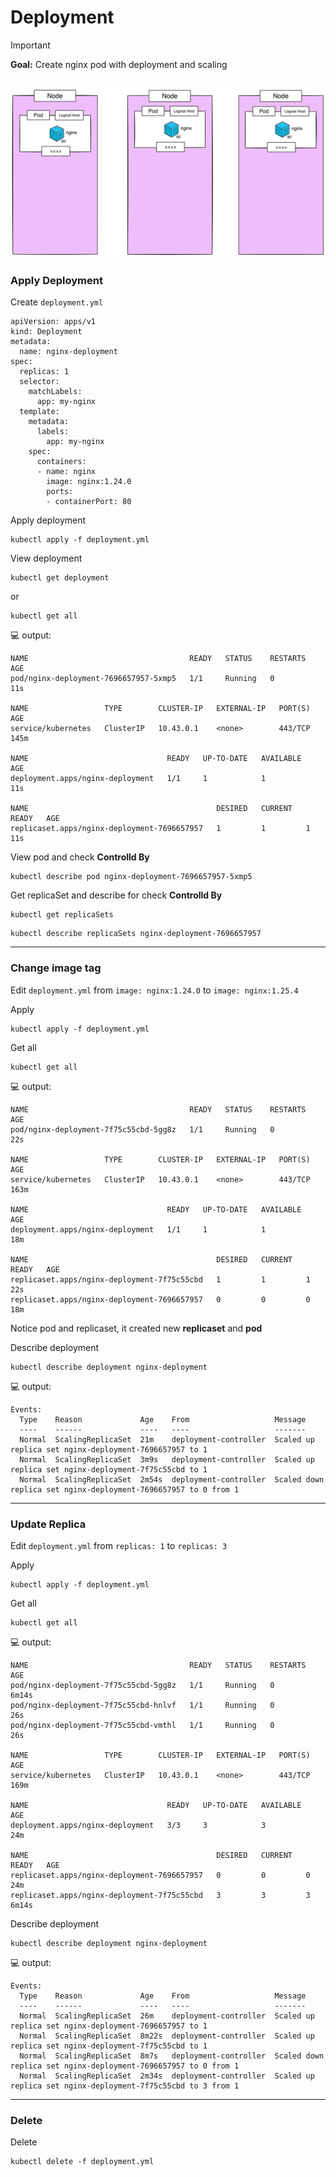 # Deployment

> [!IMPORTANT]  
> **Goal:** Create nginx pod with deployment and scaling

![diagram](diagram.png)
---

### Apply Deployment

Create `deployment.yml`
```
apiVersion: apps/v1
kind: Deployment
metadata:
  name: nginx-deployment
spec:
  replicas: 1
  selector:
    matchLabels:
      app: my-nginx
  template:
    metadata:
      labels:
        app: my-nginx
    spec:
      containers:
      - name: nginx
        image: nginx:1.24.0
        ports:
        - containerPort: 80
```

Apply deployment
```
kubectl apply -f deployment.yml
```

View deployment
```
kubectl get deployment 
```
or
```
kubectl get all 
```

:computer: output:
```
NAME                                    READY   STATUS    RESTARTS   AGE
pod/nginx-deployment-7696657957-5xmp5   1/1     Running   0          11s

NAME                 TYPE        CLUSTER-IP   EXTERNAL-IP   PORT(S)   AGE
service/kubernetes   ClusterIP   10.43.0.1    <none>        443/TCP   145m

NAME                               READY   UP-TO-DATE   AVAILABLE   AGE
deployment.apps/nginx-deployment   1/1     1            1           11s

NAME                                          DESIRED   CURRENT   READY   AGE
replicaset.apps/nginx-deployment-7696657957   1         1         1       11s
```

View pod and check **Controlld By**
```
kubectl describe pod nginx-deployment-7696657957-5xmp5
```

Get replicaSet and describe for check **Controlld By**
```
kubectl get replicaSets
```
```
kubectl describe replicaSets nginx-deployment-7696657957 
```
---
### Change image tag
Edit `deployment.yml` from `image: nginx:1.24.0` to `image: nginx:1.25.4`

Apply
```
kubectl apply -f deployment.yml
```

Get all
```
kubectl get all
```

:computer: output:
```
NAME                                    READY   STATUS    RESTARTS   AGE
pod/nginx-deployment-7f75c55cbd-5gg8z   1/1     Running   0          22s

NAME                 TYPE        CLUSTER-IP   EXTERNAL-IP   PORT(S)   AGE
service/kubernetes   ClusterIP   10.43.0.1    <none>        443/TCP   163m

NAME                               READY   UP-TO-DATE   AVAILABLE   AGE
deployment.apps/nginx-deployment   1/1     1            1           18m

NAME                                          DESIRED   CURRENT   READY   AGE
replicaset.apps/nginx-deployment-7f75c55cbd   1         1         1       22s
replicaset.apps/nginx-deployment-7696657957   0         0         0       18m
```
Notice pod and replicaset, it created new **replicaset** and **pod**


Describe deployment
```
kubectl describe deployment nginx-deployment
```

:computer: output:
```
Events:
  Type    Reason             Age    From                   Message
  ----    ------             ----   ----                   -------
  Normal  ScalingReplicaSet  21m    deployment-controller  Scaled up replica set nginx-deployment-7696657957 to 1
  Normal  ScalingReplicaSet  3m9s   deployment-controller  Scaled up replica set nginx-deployment-7f75c55cbd to 1
  Normal  ScalingReplicaSet  2m54s  deployment-controller  Scaled down replica set nginx-deployment-7696657957 to 0 from 1
```
---

### Update Replica 

Edit `deployment.yml` from `replicas: 1` to `replicas: 3`

Apply
```
kubectl apply -f deployment.yml
```

Get all
```
kubectl get all
```

:computer: output:
```
NAME                                    READY   STATUS    RESTARTS   AGE
pod/nginx-deployment-7f75c55cbd-5gg8z   1/1     Running   0          6m14s
pod/nginx-deployment-7f75c55cbd-hnlvf   1/1     Running   0          26s
pod/nginx-deployment-7f75c55cbd-vmthl   1/1     Running   0          26s

NAME                 TYPE        CLUSTER-IP   EXTERNAL-IP   PORT(S)   AGE
service/kubernetes   ClusterIP   10.43.0.1    <none>        443/TCP   169m

NAME                               READY   UP-TO-DATE   AVAILABLE   AGE
deployment.apps/nginx-deployment   3/3     3            3           24m

NAME                                          DESIRED   CURRENT   READY   AGE
replicaset.apps/nginx-deployment-7696657957   0         0         0       24m
replicaset.apps/nginx-deployment-7f75c55cbd   3         3         3       6m14s
```

Describe deployment
```
kubectl describe deployment nginx-deployment
```

:computer: output:
```
Events:
  Type    Reason             Age    From                   Message
  ----    ------             ----   ----                   -------
  Normal  ScalingReplicaSet  26m    deployment-controller  Scaled up replica set nginx-deployment-7696657957 to 1
  Normal  ScalingReplicaSet  8m22s  deployment-controller  Scaled up replica set nginx-deployment-7f75c55cbd to 1
  Normal  ScalingReplicaSet  8m7s   deployment-controller  Scaled down replica set nginx-deployment-7696657957 to 0 from 1
  Normal  ScalingReplicaSet  2m34s  deployment-controller  Scaled up replica set nginx-deployment-7f75c55cbd to 3 from 1
```
---
### Delete

Delete
```
kubectl delete -f deployment.yml
```
